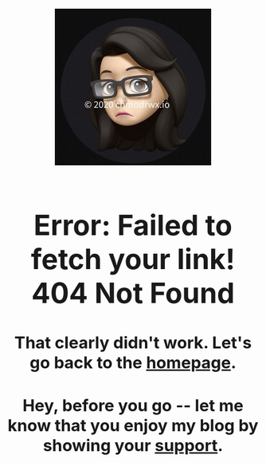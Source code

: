 <h1 align="center">
  <br>
  <img src="/images/404A.jpg">
  <br>
  <p align="center">
    <div style="text-align: center;">
      <h1> Error: Failed to fetch your link!  404  Not Found</h1>
    <h3>That clearly didn't work.  Let's go back to the <a href="https://www.chmodrwx.io">homepage</a>.</h3>
<h3>Hey, before you go -- let me know that you enjoy my blog by showing your <a href="https://www.buymeacoffee.com/chmodrwx">support</a>.</h3>
  </p>
</h1>




